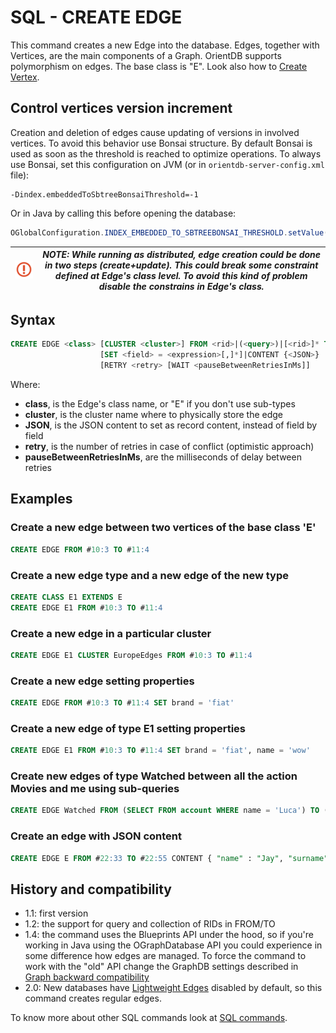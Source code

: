 # SQL - CREATE EDGE

This command creates a new Edge into the database. Edges, together with Vertices, are the main components of a Graph. OrientDB supports polymorphism on edges. The base class is "E". Look also how to [Create Vertex](SQL-Create-Vertex.md).

## Control vertices version increment
Creation and deletion of edges cause updating of versions in involved vertices. To avoid this behavior use Bonsai structure. By default Bonsai is used as soon as the threshold is reached to optimize operations. To always use Bonsai, set this configuration on JVM (or in `orientdb-server-config.xml` file): 

```
-Dindex.embeddedToSbtreeBonsaiThreshold=-1
``` 
Or in Java by calling this before opening the database:

```java
OGlobalConfiguration.INDEX_EMBEDDED_TO_SBTREEBONSAI_THRESHOLD.setValue(-1);
```



| ![NOTE](images/warning.png) | _NOTE: While running as distributed, edge creation could be done in two steps (create+update). This could break some constraint defined at Edge's class level. To avoid this kind of problem disable the constrains in Edge's class._ |
|----|----|

## Syntax

```sql
CREATE EDGE <class> [CLUSTER <cluster>] FROM <rid>|(<query>)|[<rid>]* TO <rid>|(<query>)|[<rid>]*
                    [SET <field> = <expression>[,]*]|CONTENT {<JSON>}
                    [RETRY <retry> [WAIT <pauseBetweenRetriesInMs]]
```

Where:
- **class**, is the Edge's class name, or "E" if you don't use sub-types
- **cluster**, is the cluster name where to physically store the edge
- **JSON**, is the JSON content to set as record content, instead of field by field
- **retry**, is the number of retries in case of conflict (optimistic approach)
- **pauseBetweenRetriesInMs**, are the milliseconds of delay between retries

## Examples

### Create a new edge between two vertices of the base class 'E'

```sql
CREATE EDGE FROM #10:3 TO #11:4
```

### Create a new edge type and a new edge of the new type

```sql
CREATE CLASS E1 EXTENDS E
CREATE EDGE E1 FROM #10:3 TO #11:4
```

### Create a new edge in a particular cluster

```sql
CREATE EDGE E1 CLUSTER EuropeEdges FROM #10:3 TO #11:4
```

### Create a new edge setting properties

```sql
CREATE EDGE FROM #10:3 TO #11:4 SET brand = 'fiat'
```

### Create a new edge of type E1 setting properties

```sql
CREATE EDGE E1 FROM #10:3 TO #11:4 SET brand = 'fiat', name = 'wow'
```
### Create new edges of type Watched between all the action Movies and me using sub-queries

```sql
CREATE EDGE Watched FROM (SELECT FROM account WHERE name = 'Luca') TO (SELECT FROM movies WHERE type.name = 'action')
```

### Create an edge with JSON content
```sql
CREATE EDGE E FROM #22:33 TO #22:55 CONTENT { "name" : "Jay", "surname" : "Miner" }
```


## History and compatibility

- 1.1: first version
- 1.2: the support for query and collection of RIDs in FROM/TO
- 1.4: the command uses the Blueprints API under the hood, so if you're working in Java using the OGraphDatabase API you could experience in some difference how edges are managed. To force the command to work with the "old" API change the GraphDB settings described in [Graph backward compatibility](SQL-Alter-Database.md#use-graphdb-created-with-releases-before-14)
- 2.0: New databases have [Lightweight Edges](Lightweight-Edges.md) disabled by default, so this command creates regular edges.


To know more about other SQL commands look at [SQL commands](SQL.md).
